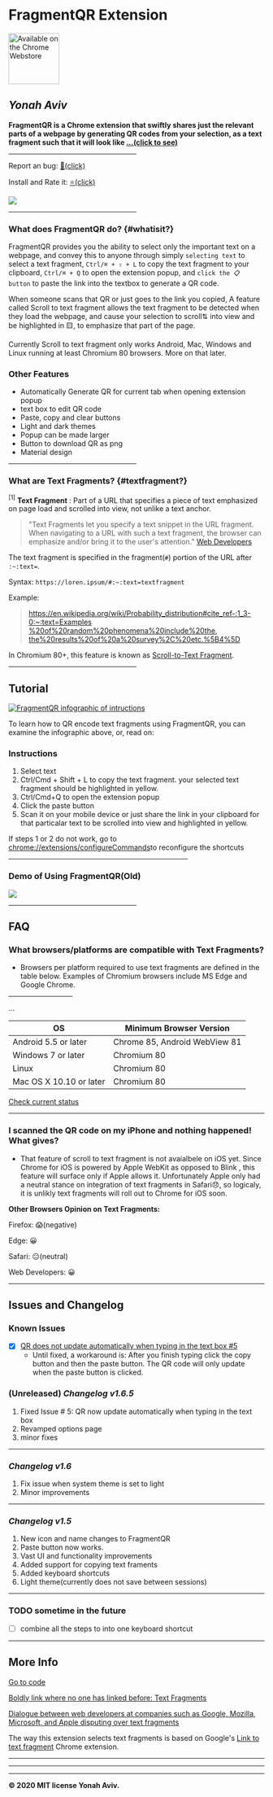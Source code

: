 # FragmentQR Extension
 <a href="https://bit.ly/GetFragmentedQR" class="btn" title="Get it on the Chrome Web Store" padding="0">
   <img src="https://developer.chrome.com/webstore/images/ChromeWebStore_Badge_v2_496x150.png" width="100px" alt="Available on the Chrome Webstore">
</a>
   
## _Yonah Aviv_

**FragmentQR is a Chrome extension that swiftly shares just the relevant parts of a webpage by generating QR codes from your selection, as a text fragment such that it will look like [...(click to see)](https://example.com/#:~:text=this,-domain%20in)** 

<hr width=50%>

Report an bug: [🐞(click)](https://github.com/y330/FragmentQR/issues/new) 

Install and Rate it: [⭐(click)](https://chrome.google.com/webstore/detail/fragmentqr/cabodnfakameckfbbgkciiifempglloj/#:~:text=1)

<a href="https://www.paypal.com/cgi-bin/webscr?cmd=_donations&business=CBYMNSA8XYYY2&item_name=To+continue+doing+whatever+I+am+doing&currency_code=CAD&source=url"><img src="https://camo.githubusercontent.com/d5d24e33e2f4b6fe53987419a21b203c03789a8f/68747470733a2f2f696d672e736869656c64732e696f2f62616467652f446f6e6174652d50617950616c2d677265656e2e737667" /></a>


<hr width=50%>

### What does FragmentQR do? {#whatisit?}

FragmentQR provides you the ability to select only the important text on a webpage, and convey this to anyone through simply ```selecting text``` to select a text fragment, ```Ctrl/⌘ + ⇧ + L``` to copy the text fragment to your clipboard,  ```Ctrl/⌘ + Q``` to open the extension popup, and ```click the 📋 button``` to paste the link into the textbox to generate a QR code. 

When someone scans that QR or just goes to the link you copied, A feature called Scroll to text fragment allows the text fragment to be detected when they load the webpage, and cause your selection to scroll⇅ into view and be highlighted in 🟨, to emphasize that part of the page.

Currently Scroll to text fragment only works Android, Mac, Windows and Linux running at least Chromium 80 browsers. More on that later.

### Other Features

+ Automatically Generate QR for current tab when opening extension popup
+ text box to edit QR code
+ Paste, copy and clear buttons
+ Light and dark themes
+ Popup can be made larger
+ Button to download QR as png
+ Material design
 
<hr width=50%>

### **What are Text Fragments?** {#textfragment?}

<block class="fragd"><a class="foot" name="myfootnote1"><sup>[1]</sup></a> **Text Fragment** : Part of a URL that specifies a piece of text emphasized on page load and scrolled into view, not unlike a text anchor.
</block>

>    "Text Fragments let you specify a text snippet in the URL fragment. When navigating to a URL with such a text fragment, the browser can emphasize and/or bring it to the user's attention." [Web Developers](HTTPS://web.dev)	

The text fragment is specified in the fragment(```#```) portion of the URL after ```:~:text=```.

Syntax: ```https://loren.ipsum/#:~:text=textfragment```

Example:

>[https://en.wikipedia.org/wiki/Probability_distribution#cite_ref-:1_3-0:~:text=Examples
%20of%20random%20phenomena%20include%20the,
the%20results%20of%20a%20survey%2C%20etc.%5B4%5D](https://en.wikipedia.org/wiki/Probability_distribution#cite_ref-:1_3-0:~:text=Examples%20of%20random%20phenomena%20include%20the,the%20results%20of%20a%20survey%2C%20etc.%5B4%5D)

 In Chromium 80+, this feature is known as <a href="https://github.com/WICG/scroll-to-text-fragment/" title="Scroll-to-Text Fragment on GitHub">Scroll-to-Text Fragment</a>.





<hr width=50%>

## Tutorial

<a href="https://bit.ly/GetFragmentedQR" title="View this as a sideshow on the Chrome Web Store"><img src="https://lh3.googleusercontent.com/pw/ACtC-3f7FGuESSm9z3SPDAbhQHSr3YYL03r1gGBeSWYqbG8NyXxtg3gMWO4dbrM8yuhsMsCuf_JLqLSUWfSSodKzYR8mg6FkX5PmxXgfG8iPANMsQpsiE6GTlWFIRsHIZqi2ZBX0btMnBlUltWArYFdlTrhbhQ=w1210-h448-no?authuser=0" width="fit-content" alt="FragmentQR infographic of intructions"/></a>

To learn how to QR encode text fragments using FragmentQR, you can examine the infographic above, or, read on:

### Instructions

 <ol>
  <li>Select text</li>
  <li>Ctrl/Cmd + Shift + L to copy the text fragment. your selected text fragment should be highlighted in yellow.</li>
  <li>Ctrl/Cmd+Q to open the extension popup</li>
  <li>Click the paste button</li>
  <li>Scan it on your mobile device or just share the link in your clipboard for that particalar text to be scrolled into view and highlighted in yellow.</li>
 </ol>
 
 If steps 1 or 2 do not work, go to [chrome://extensions/configureCommands](chrome://extensions/configureCommands)to reconfigure the shortcuts
 
 <hr style="width:70%; align: middle;"> 

### Demo of Using FragmentQR(Old)

[
![
](https://lh3.googleusercontent.com/pw/ACtC-3cera_XKIXLjEw9LyZh93DtSKTDoQsyF2aYR0Y_L-PCeMttnP3Gr1OiOIxL4nLN_ltCioZyQMUwizFb2wyZLzytBktmEuWRptUGYOFoChSq_bQpZ_g5TEnbb_ZG__Y0rjNbj2oUiHBPotXUOP6X2NID3g=w212-h112-no?)
](http://bit.ly/youtubeFragQR)

<hr width=50%>

## FAQ

### **What browsers/platforms are compatible with Text Fragments?**
- Browsers per platform required to use text fragments are defined in the table below. Examples of Chromium browsers include MS Edge and Google Chrome.


<hr width="25%">...

|OS |Minimum Browser Version|
|--|--|
|Android 5.5 or later|Chrome 85, Android WebView 81|
|Windows 7 or later|Chromium 80|
|Linux | Chromium 80| 
|Mac OS X 10.10 or later|Chromium 80|

<a href="https://caniuse.com/url-scroll-to-text-fragment#tab-container:~:text=content%2Dvisibility-,Can%20I%20use" title="Check compatability of scroll to text fragment" target="_blank">Check current status</a>

-----

### **I scanned the QR code on my iPhone and nothing happened! What gives?**

+ That feature of scroll to text fragment is not avaialbele on iOS yet. Since Chrome for iOS is powered by Apple WebKit as opposed to Blink , this feature will surface only if Apple allows it. Unfortunately Apple only had a neutral stance on integration of text fragments in Safari😞, so logicaly, it is unlikly text fragments will roll out to Chrome for iOS soon. 

**Other Browsers Opinion on Text Fragments:**

Firefox: 😱(negative)

Edge: 😀

Safari: 😐(neutral)

Web Developers: 😀

<hr>


## Issues and Changelog

### Known Issues
- [X] [QR does not update automatically when typing in the text box #5](https://github.com/y330/FragmentQR/issues/5#issue-720348982)
   - Until fixed, a workaround is: After you finish typing click the copy button and then the paste button. The QR code will only update when the paste button is clicked.
   
### (Unreleased) _Changelog v1.6.5_
1. Fixed Issue # 5: QR now update automatically when typing in the text box
2. Revamped options page
3. minor fixes

----
### _Changelog v1.6_

<ol>
    <li>Fix issue when system theme is set to light</li>
    <li>Minor improvements</li>
  
</ol>
  
---- 
### _Changelog v1.5_

 <ol>  
  <li>New icon and name changes to FragmentQR</li>
  <li>Paste button now works.</li>
  <li>Vast UI and functionality improvements</li>
  <li>Added support for copying text framents</li>
  <li>Added keyboard shortcuts</li>
  <li>Light theme(currently does not save between sessions)</li>
 </ol>
 
 -----
 
### TODO sometime in the future

  - [ ] combine all the steps to into one keyboard shortcut

----

## More Info

[Go to code](/FragmentQR)


[Boldly link where no one has linked before: Text Fragments](https://web.dev/text-fragments/#:~:text=Boldly%20link%20where%20no%20one%20has%20linked%20before:%20Text%20Fragments)
 
 
 [Dialogue between web developers at companies such as Google, Mozilla, Microsoft, and Apple disputing over text fragments](https://github.com/w3ctag/design-reviews/issues/392)
 
The way this extension selects text fragments is based on Google's [Link to text fragment](https://chrome.google.com/webstore/detail/link-to-text-fragment/pbcodcjpfjdpcineamnnmbkkmkdpajjg?hl=en) Chrome extension.


<hr><hr><hr>


<b>© 2020 MIT license Yonah Aviv.</b>

